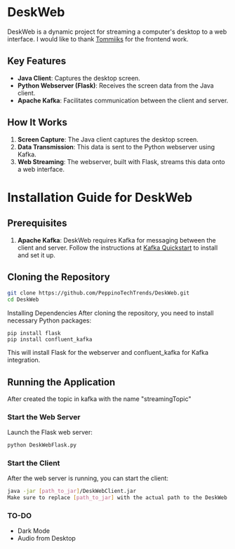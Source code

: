 # DeskWeb

DeskWeb is a dynamic project for streaming a computer's desktop to a web interface. 
I would like to thank [Tommiiks](https://github.com/Tommiiks) for the frontend work.

## Key Features

- **Java Client**: Captures the desktop screen.
- **Python Webserver (Flask)**: Receives the screen data from the Java client.
- **Apache Kafka**: Facilitates communication between the client and server.

## How It Works

1. **Screen Capture**: The Java client captures the desktop screen.
2. **Data Transmission**: This data is sent to the Python webserver using Kafka.
3. **Web Streaming**: The webserver, built with Flask, streams this data onto a web interface.
# Installation Guide for DeskWeb

## Prerequisites

1. **Apache Kafka**: DeskWeb requires Kafka for messaging between the client and server. Follow the instructions at [Kafka Quickstart](https://kafka.apache.org/quickstart) to install and set it up.

## Cloning the Repository

```bash
git clone https://github.com/PeppinoTechTrends/DeskWeb.git
cd DeskWeb
```
Installing Dependencies
After cloning the repository, you need to install necessary Python packages:

```
pip install flask 
pip install confluent_kafka
```
This will install Flask for the webserver and confluent_kafka for Kafka integration.
## Running the Application
After created the topic in kafka with the name "streamingTopic"

### Start the Web Server
Launch the Flask web server:

```bash
python DeskWebFlask.py
```
### Start the Client
After the web server is running, you can start the client:

```bash
java -jar [path_to_jar]/DeskWebClient.jar
Make sure to replace [path_to_jar] with the actual path to the DeskWeb client JAR file.
```
### TO-DO
- Dark Mode
- Audio from Desktop

